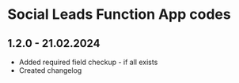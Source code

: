 # Social Leads Function App codes

## 1.2.0 - 21.02.2024
- Added required field checkup - if all exists
- Created changelog